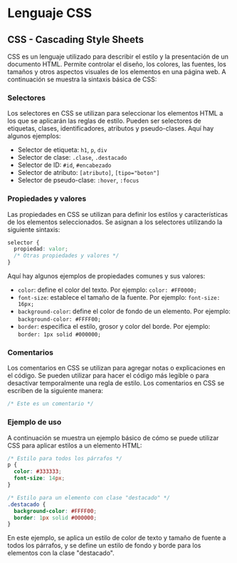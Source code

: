 # Lenguaje CSS
## CSS - Cascading Style Sheets

CSS es un lenguaje utilizado para describir el estilo y la presentación de un documento HTML. Permite controlar el diseño, los colores, las fuentes, los tamaños y otros aspectos visuales de los elementos en una página web. A continuación se muestra la sintaxis básica de CSS:

### Selectores

Los selectores en CSS se utilizan para seleccionar los elementos HTML a los que se aplicarán las reglas de estilo. Pueden ser selectores de etiquetas, clases, identificadores, atributos y pseudo-clases. Aquí hay algunos ejemplos:

- Selector de etiqueta: `h1`, `p`, `div`
- Selector de clase: `.clase`, `.destacado`
- Selector de ID: `#id`, `#encabezado`
- Selector de atributo: `[atributo]`, `[tipo="boton"]`
- Selector de pseudo-clase: `:hover`, `:focus`

### Propiedades y valores

Las propiedades en CSS se utilizan para definir los estilos y características de los elementos seleccionados. Se asignan a los selectores utilizando la siguiente sintaxis:

```css
selector {
  propiedad: valor;
  /* Otras propiedades y valores */
}
```

Aquí hay algunos ejemplos de propiedades comunes y sus valores:

- `color`: define el color del texto. Por ejemplo: `color: #FF0000;`
- `font-size`: establece el tamaño de la fuente. Por ejemplo: `font-size: 16px;`
- `background-color`: define el color de fondo de un elemento. Por ejemplo: `background-color: #FFFF00;`
- `border`: especifica el estilo, grosor y color del borde. Por ejemplo: `border: 1px solid #000000;`

### Comentarios

Los comentarios en CSS se utilizan para agregar notas o explicaciones en el código. Se pueden utilizar para hacer el código más legible o para desactivar temporalmente una regla de estilo. Los comentarios en CSS se escriben de la siguiente manera:

```css
/* Este es un comentario */
```

### Ejemplo de uso

A continuación se muestra un ejemplo básico de cómo se puede utilizar CSS para aplicar estilos a un elemento HTML:

```css
/* Estilo para todos los párrafos */
p {
  color: #333333;
  font-size: 14px;
}

/* Estilo para un elemento con clase "destacado" */
.destacado {
  background-color: #FFFF00;
  border: 1px solid #000000;
}
```

En este ejemplo, se aplica un estilo de color de texto y tamaño de fuente a todos los párrafos, y se define un estilo de fondo y borde para los elementos con la clase "destacado".